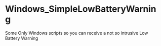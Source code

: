 # Windows_SimpleLowBatteryWarning
 Some Only Windows scripts so you can receive a not so intrusive Low Battery Warning
